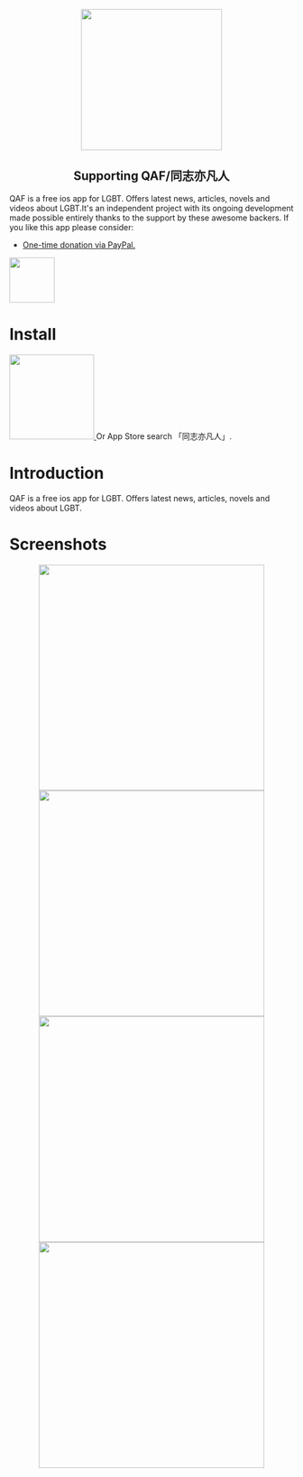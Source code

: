 <p align='center'>
<img width="250px" src="https://ws1.sinaimg.cn/large/006tKfTcgy1fp1tshu7l2j30e80e8dfv.jpg">
</p>
<h2 align="center">Supporting QAF/同志亦凡人</h2>
QAF is a free ios app for LGBT. Offers latest news, articles, novels and videos about LGBT.It's an independent project with its ongoing development made possible entirely thanks to the support by these awesome backers.
If you like this app please consider: 

- [One-time donation via PayPal.](https://www.paypal.me/biangbiang)
<a href="https://www.paypal.me/biangbiang" target="_blank">
<img width="80px" src="https://vuejs.org/images/paypal.png">
</a>

# Install
<a href="https://itunes.apple.com/cn/app/%E5%90%8C%E5%BF%97%E4%BA%A6%E5%87%A1%E4%BA%BA/id1245156371?mt=8" target="_blank"><img width="150px" src="https://ws4.sinaimg.cn/large/006tKfTcgy1fp1twubcxvj30as03mdfz.jpg">
</a>
Or App Store search 「同志亦凡人」.
# Introduction
QAF is a free ios app for LGBT. Offers latest news, articles, novels and videos about LGBT.
# Screenshots
<p align='center'>
<img width="400px" src="https://ws2.sinaimg.cn/large/006tKfTcgy1fp1tkubv2kj30rc1bs1kx.jpg">
<img width="400px" src="https://ws3.sinaimg.cn/large/006tKfTcgy1fp1tlbtfpjj30rc1bsh9h.jpg">
<img width="400px" src="https://ws4.sinaimg.cn/large/006tKfTcgy1fp1tnbmqydj30rc1bstfh.jpg">
<img width="400px" src="https://ws3.sinaimg.cn/large/006tKfTcgy1fp1tnn0p9vj30rc1bsjxj.jpg">
</p>

